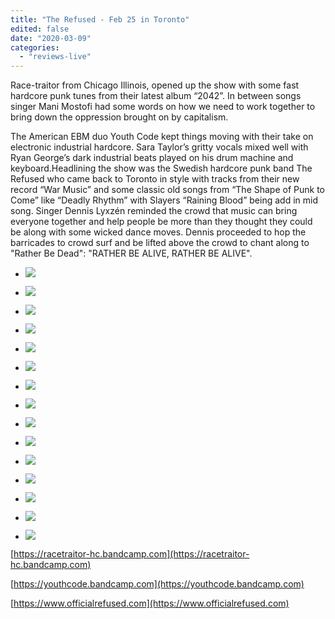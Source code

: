 ```yaml
---
title: "The Refused - Feb 25 in Toronto"
edited: false
date: "2020-03-09"
categories:
  - "reviews-live"
---
```


Race-traitor from Chicago Illinois, opened up the show with some fast hardcore punk tunes from their latest album “2042”. In between songs singer Mani Mostofi had some words on how we need to work together to bring down the oppression brought on by capitalism.

The American EBM duo Youth Code kept things moving with their take on electronic industrial hardcore. Sara Taylor’s gritty vocals mixed well with Ryan George’s dark industrial beats played on his drum machine and keyboard.Headlining the show was the Swedish hardcore punk band The Refused who came back to Toronto in style with tracks from their new record “War Music” and some classic old songs from “The Shape of Punk to Come” like “Deadly Rhythm” with Slayers “Raining Blood” being add in mid song. Singer Dennis Lyxzén reminded the crowd that music can bring everyone together and help people be more than they thought they could be along with some wicked dance moves. Dennis proceeded to hop the barricades to crowd surf and be lifted above the crowd to chant along to "Rather Be Dead": "RATHER BE ALIVE, RATHER BE ALIVE".

- ![](https://www.hellbound.ca/wp-content/uploads/2020/03/Refused-9.jpeg)

- ![](https://www.hellbound.ca/wp-content/uploads/2020/03/Refused-5.jpeg)

- ![](https://www.hellbound.ca/wp-content/uploads/2020/03/Refused-2.jpeg)

- ![](https://www.hellbound.ca/wp-content/uploads/2020/03/Refused-1.jpeg)

- ![](https://www.hellbound.ca/wp-content/uploads/2020/03/Refused-4.jpeg)

- ![](https://www.hellbound.ca/wp-content/uploads/2020/03/Refused-7.jpeg)

- ![](https://www.hellbound.ca/wp-content/uploads/2020/03/Refused-8.jpeg)

- ![](https://www.hellbound.ca/wp-content/uploads/2020/03/Youth-Code-3-of-3.jpeg)

- ![](https://www.hellbound.ca/wp-content/uploads/2020/03/Youth-Code-2-of-3.jpeg)

- ![](https://www.hellbound.ca/wp-content/uploads/2020/03/Youth-Code-1-of-3.jpeg)

- ![](https://www.hellbound.ca/wp-content/uploads/2020/03/Race-Traitor-3.jpeg)

- ![](https://www.hellbound.ca/wp-content/uploads/2020/03/Race-Traitor-4.jpeg)

- ![](https://www.hellbound.ca/wp-content/uploads/2020/03/Race-Traitor-2.jpeg)

- ![](https://www.hellbound.ca/wp-content/uploads/2020/03/Race-Traitor-1.jpeg)

- ![](https://www.hellbound.ca/wp-content/uploads/2020/03/Refused-6.jpg)


[https://racetraitor-hc.bandcamp.com](https://racetraitor-hc.bandcamp.com)

[https://youthcode.bandcamp.com](https://youthcode.bandcamp.com)

[https://www.officialrefused.com](https://www.officialrefused.com)
